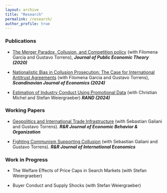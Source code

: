 ```yaml
---
layout: archive
title: "Research"
permalink: /research/
author_profile: true
---
```


### Publications

* [The Merger Paradox, Collusion, and Competition policy](https://onlinelibrary.wiley.com/doi/abs/10.1111/jpet.12448) (with Filomena Garcia and Gustavo Torrens), ***Journal of Public Economic Theory (2020)***

* [Nationalistic Bias in Collusion Prosecution: The Case for International Antitrust Agreements](https://onlinelibrary.wiley.com/doi/abs/10.1111/sjoe.12558) (with Filomena Garcia and Gustavo Torrens), ***Scandinavian Journal of Economics (2024)***

* [Estimation of Industry Conduct Using Promotional Data](https://onlinelibrary.wiley.com/doi/10.1111/1756-2171.12477) (with Christian Michel and Stefan Weiergraeber) ***RAND (2024)***

### Working Papers

* [Geopolitics and International Trade Infrastructure](https://papers.ssrn.com/sol3/papers.cfm?abstract_id=3882736) (with Sebastian Galiani and Gustavo Torrens). ***R&R Journal of Economic Behavior & Organization***

* [Fighting Communism Supporting Collusion](https://papers.ssrn.com/sol3/papers.cfm?abstract_id=4135570) (with Sebastian Galiani and Gustavo Torrens). ***R&R Journal of International Economics***

### Work in Progress

* The Welfare Effects of Price Caps in Search Markets (with Stefan Weiergraeber)

* Buyer Conduct and Supply Shocks (with Stefan Weiergraeber)
